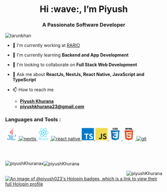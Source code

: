 <h1 align="center">Hi :wave:, I’m Piyush</h1>
<h3 align="center">A Passionate Software Developer</h3>

<p align="left"> <img src="https://komarev.com/ghpvc/?username=tarunbhan&label=Profile%20views&color=0e75b6&style=flat" alt="tarunbhan" /> </p>

- :telescope: I'm currently working at [RARIO](https://www.rario.com/)

- :seedling: I'm currently learning **Backend and App Development**

- :dancers: I'm looking to collaborate on **Full Stack Web Development**

- :speech_balloon: Ask me about **ReactJs, NextJs, React Native, JavaScript and TypeScript**

- :mailbox: How to reach me 
  - **[Piyush Khurana](https://www.linkedin.com/in/piyush-khurana-98338b167/)**
  - **piyushkhurana23@gmail.com**

<h3 align="left">Languages and Tools : </h3>
<p align="left"> <a href="https://www.w3schools.com/java/" target="_blank" rel="noreferrer"> <img src="https://raw.githubusercontent.com/devicons/devicon/master/icons/java/java-original.svg" alt="java" width="40" height="40"/> </a>
<a href="https://nextjs.org/" target="_blank" rel="noreferrer"> <img src="https://cdn.worldvectorlogo.com/logos/nextjs-2.svg" alt="nextjs" width="40" height="40"/> </a>  
 <a href="https://reactjs.org/" target="_blank" rel="noreferrer"> <img src="https://raw.githubusercontent.com/devicons/devicon/master/icons/react/react-original-wordmark.svg" alt="react" width="40" height="40"/> </a>
  <a href="https://reactnative.dev/" target="_blank" rel="noreferrer">
  <img src="https://reactnative.dev/img/header_logo.svg" alt="react native" width="40" height="40"/>
</a>
<a href="https://www.typescriptlang.org/" target="_blank" rel="noreferrer"> <img src="https://raw.githubusercontent.com/devicons/devicon/master/icons/typescript/typescript-original.svg" alt="typescript" width="40" height="40"/> </a>
 <a href="https://developer.mozilla.org/en-US/docs/Web/JavaScript" target="_blank" rel="noreferrer"> <img src="https://raw.githubusercontent.com/devicons/devicon/master/icons/javascript/javascript-original.svg" alt="javascript" width="40" height="40"/> </a>
<a href="https://www.w3schools.com/css/" target="_blank" rel="noreferrer"> <img src="https://raw.githubusercontent.com/devicons/devicon/master/icons/css3/css3-original-wordmark.svg" alt="css3" width="40" height="40"/> </a> <a href="https://www.w3.org/html/" target="_blank" rel="noreferrer"> <img src="https://raw.githubusercontent.com/devicons/devicon/master/icons/html5/html5-original-wordmark.svg" alt="html5" width="40" height="40"/> </a>  
 <a href="https://git-scm.com/" target="_blank" rel="noreferrer"> <img src="https://www.vectorlogo.zone/logos/git-scm/git-scm-icon.svg" alt="git" width="40" height="40"/> </a> 
</p>
</br></br>
<p><img align="left" src="https://github-readme-stats.vercel.app/api/top-langs?username=piyush023&show_icons=true&locale=en&layout=compact" alt="piyushKhuranax" /></p>

<p><img align="center" src="https://github-readme-stats.vercel.app/api?username=piyush023&show_icons=true&locale=en" alt="piyushKhurana" /></p>

<p><img align="right" src="https://github-readme-streak-stats.herokuapp.com/?user=piyush023&theme=black-ice&hide_border=true&stroke=0000&background=060A0CD0" alt="piyushKhurana" /></p>

[![An image of @piyush023's Holopin badges, which is a link to view their full Holopin profile](https://holopin.me/piyush023)](https://holopin.io/@piyush023)
